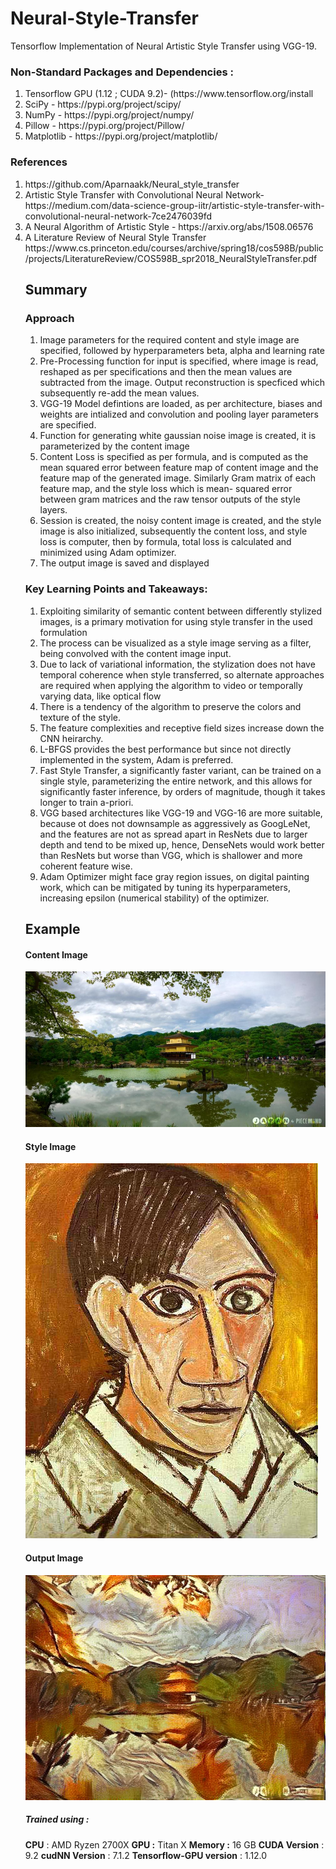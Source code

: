 # Neural-Style-Transfer
Tensorflow Implementation of Neural Artistic Style Transfer using VGG-19.

### Non-Standard Packages and Dependencies :
<ol>
  <li> Tensorflow GPU (1.12 ; CUDA 9.2)- (https://www.tensorflow.org/install </li>
  <li> SciPy - https://pypi.org/project/scipy/ </li>
  <li> NumPy - https://pypi.org/project/numpy/ </li>
  <li> Pillow - https://pypi.org/project/Pillow/ </li>
  <li> Matplotlib - https://pypi.org/project/matplotlib/ </li>
</ol>

### References 
<ol>
  <li> https://github.com/Aparnaakk/Neural_style_transfer </li>
  <li> Artistic Style Transfer with Convolutional Neural Network- https://medium.com/data-science-group-iitr/artistic-style-transfer-with-convolutional-neural-network-7ce2476039fd </li> 
  <li> A Neural Algorithm of Artistic Style - https://arxiv.org/abs/1508.06576 </li>
  <li>A Literature Review of Neural Style Transfer https://www.cs.princeton.edu/courses/archive/spring18/cos598B/public/projects/LiteratureReview/COS598B_spr2018_NeuralStyleTransfer.pdf </li>
  
## Summary

### Approach
<ol>
  <li> Image parameters for the required content and style image are specified, followed by hyperparameters beta, alpha and learning rate </li>
  <li> Pre-Processing function for input is specified, where image is read, reshaped as per specifications and then the mean values are subtracted from the image. Output reconstruction is specficed which subsequently re-add the mean values.</li>
  <li> VGG-19 Model defintions are loaded, as per architecture, biases and weights are intialized and convolution and pooling layer parameters are specified.</li>
  <li> Function for generating white gaussian noise image is created, it is parameterized by the content image </li>
  <li> Content Loss is specified as per formula, and is computed as the mean squared error between feature map of content image        and the feature map of the generated image. Similarly Gram matrix of each feature map, and the style loss which is mean-   squared error between gram matrices and the raw tensor outputs of the style layers. </li>
  <li> Session is created, the noisy content image is created, and the style image is also initialized, subsequently the content loss, and style loss is computer, then by formula, total loss is calculated and minimized using Adam optimizer. </li>
  <li> The output image is saved and displayed </li>
</ol>

### Key Learning Points and Takeaways: 
<ol>
  <li> Exploiting similarity of semantic content between differently stylized images, is a primary motivation for using style transfer in the used formulation </li>
  <li> The process can be visualized as a style image serving as a filter, being convolved with the content image input. </li>
  <li> Due to lack of variational information, the stylization does not have temporal coherence when style transferred, so alternate approaches are required when applying the algorithm to video or temporally varying data, like optical flow </li>
  <li> There is a tendency of the algorithm to preserve the colors and texture of the style. </li>
  <li> The feature complexities and receptive field sizes increase down the CNN heirarchy. </li>
  <li> L-BFGS provides the best performance but since not directly implemented in the system, Adam is preferred. </li>
  <li> Fast Style Transfer, a significantly faster variant, can be trained on a single style, parameterizing the entire network, and this allows for significantly faster inference, by orders of magnitude, though it takes longer to train a-priori. </li>
  <li> VGG based architectures like VGG-19 and VGG-16 are more suitable, because ot does not downsample as aggressively as GoogLeNet, and the features are not as spread apart in ResNets due to larger depth and tend to be mixed up, hence, DenseNets would work better than ResNets but worse than VGG, which is shallower and more coherent feature wise.
  <li> Adam Optimizer might face gray region issues, on digital painting work, which can be mitigated by tuning its hyperparameters, increasing epsilon (numerical stability) of the optimizer. </li>
  </ol>
  
  
 ## Example
  #### Content Image
  ![alt text](japanese_garden.jpg "Content image")
  #### Style Image
  ![alt text](picasso_selfportrait.jpg "Style image")
  #### Output Image
  ![alt text](style_transferred_image.jpg "Style image")

  
##### Trained using :
**CPU** : AMD Ryzen 2700X
**GPU :** Titan X
**Memory :** 16 GB
**CUDA Version** : 9.2
**cudNN Version** : 7.1.2
**Tensorflow-GPU version** : 1.12.0
